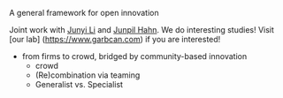 A general framework for open innovation 

Joint work with [Junyi Li](https://github.com/GrandJune) and [Junpil Hahn](https://github.com/jungpil). We do interesting studies! Visit [our lab] (https://www.garbcan.com) if you are interested!

* from firms to crowd, bridged by community-based innovation 
  *  crowd   
    *  (Re)combination via teaming 
    *  Generalist vs. Specialist 
